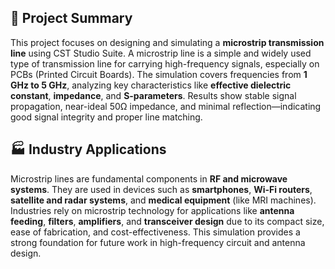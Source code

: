 ## 🧾 Project Summary

This project focuses on designing and simulating a **microstrip transmission line** using CST Studio Suite. A microstrip line is a simple and widely used type of transmission line for carrying high-frequency signals, especially on PCBs (Printed Circuit Boards). The simulation covers frequencies from **1 GHz to 5 GHz**, analyzing key characteristics like **effective dielectric constant**, **impedance**, and **S-parameters**. Results show stable signal propagation, near-ideal 50Ω impedance, and minimal reflection—indicating good signal integrity and proper line matching.

## 🏭 Industry Applications

Microstrip lines are fundamental components in **RF and microwave systems**. They are used in devices such as **smartphones**, **Wi-Fi routers**, **satellite and radar systems**, and **medical equipment** (like MRI machines). Industries rely on microstrip technology for applications like **antenna feeding**, **filters**, **amplifiers**, and **transceiver design** due to its compact size, ease of fabrication, and cost-effectiveness. This simulation provides a strong foundation for future work in high-frequency circuit and antenna design.
